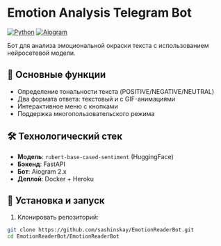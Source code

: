# Emotion Analysis Telegram Bot

[![Python](https://img.shields.io/badge/Python-3.9+-blue.svg)](https://python.org)
[![Aiogram](https://img.shields.io/badge/Aiogram-2.x-green.svg)](https://docs.aiogram.dev/)

Бот для анализа эмоциональной окраски текста с использованием нейросетевой модели.

## 📌 Основные функции
- Определение тональности текста (POSITIVE/NEGATIVE/NEUTRAL)
- Два формата ответа: текстовый и с GIF-анимациями
- Интерактивное меню с кнопками
- Поддержка многопользовательского режима

## 🛠 Технологический стек
- **Модель**: `rubert-base-cased-sentiment` (HuggingFace)
- **Бэкенд**: FastAPI
- **Бот**: Aiogram 2.x
- **Деплой**: Docker + Heroku

## 🚀 Установка и запуск

1. Клонировать репозиторий:
```bash
git clone https://github.com/sashinskay/EmotionReaderBot.git
cd EmotionReaderBot/EmotionReaderBot
